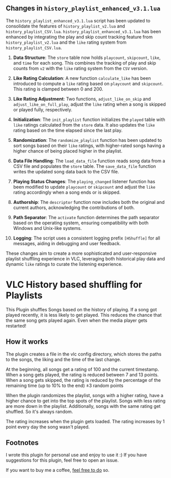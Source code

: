 ## Changes in `history_playlist_enhanced_v3.1.lua`

The `history_playlist_enhanced_v3.1.lua` script has been updated to consolidate the features of `history_playlist_v2.lua` and `history_playlist_CSV.lua`. `history_playlist_enhanced_v3.1.lua` has been enhanced by integrating the play and skip count tracking feature from `history_playlist_v2.lua` and the `like` rating system from `history_playlist_CSV.lua`. 

1. **Data Structure**: The `store` table now holds `playcount`, `skipcount`, `like`, and `time` for each song. This combines the tracking of play and skip counts from `v2` with the `like` rating system from the `CSV` version.

2. **Like Rating Calculation**: A new function `calculate_like` has been introduced to compute a `like` rating based on `playcount` and `skipcount`. This rating is clamped between 0 and 200.

3. **Like Rating Adjustment**: Two functions, `adjust_like_on_skip` and `adjust_like_on_full_play`, adjust the `like` rating when a song is skipped or played fully, respectively.

4. **Initialization**: The `init_playlist` function initializes the `played` table with `like` ratings calculated from the `store` data. It also updates the `like` rating based on the time elapsed since the last play.

5. **Randomization**: The `randomize_playlist` function has been updated to sort songs based on their `like` ratings, with higher-rated songs having a higher chance of being placed higher in the playlist.

6. **Data File Handling**: The `load_data_file` function reads song data from a CSV file and populates the `store` table. The `save_data_file` function writes the updated song data back to the CSV file.

7. **Playing Status Changes**: The `playing_changed` listener function has been modified to update `playcount` or `skipcount` and adjust the `like` rating accordingly when a song ends or is skipped.

8. **Authorship**: The `descriptor` function now includes both the original and current authors, acknowledging the contributions of both.

9. **Path Separator**: The `activate` function determines the path separator based on the operating system, ensuring compatibility with both Windows and Unix-like systems.

10. **Logging**: The script uses a consistent logging prefix `[HShuffle]` for all messages, aiding in debugging and user feedback.

These changes aim to create a more sophisticated and user-responsive playlist shuffling experience in VLC, leveraging both historical play data and dynamic `like` ratings to curate the listening experience.



# VLC History based shuffling for Playlists

This Plugin shuffles Songs based on the history of playing.
If a song got played recently, it is less likely to get played.
This reduces the chance that the same song gets played again. Even when the media player gets restarted!

## How it works

The plugin creates a file in the vlc config directory, which stores the paths to the songs, the liking and the time of the last change.

At the beginning, all songs get a rating of 100 and the current timestamp.  
When a song gets played, the rating is reduced between 7 and 13 points.  
When a song gets skipped, the rating is reduced by the percentage of the remaining time (up to 10% to the end) ±3 random points

When the plugin randomizes the playlist, songs with a higher rating, have a higher chance to get into the top spots of the playlist.
Songs with less rating are more down in the playlist. Additionally, songs with the same rating get shuffled. So it's always random.

The rating increases when the plugin gets loaded. The rating increases by 1 point every day the song wasn't played.

## Footnotes

I wrote this plugin for personal use and enjoy to use it :)
If you have suggestions for this plugin, feel free to open an issue.  

If you want to buy me a coffee, [feel free to do](https://paypal.me/dreistein101) so.


